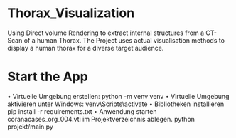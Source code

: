 # Thorax_Visualization
Using Direct volume Rendering to extract internal structures from a CT-Scan of a human Thorax. The Project uses actual visualisation methods to display a human thorax for a diverse target audience.

# Start the App

• Virtuelle Umgebung erstellen:
python -m venv venv
• Virtuelle Umgebung aktivieren unter Windows:
venv\Scripts\activate
• Bibliotheken installieren
pip install -r requirements.txt
• Anwendung starten
coranacases_org_004.vti im Projektverzeichnis 
ablegen.
python projekt/main.py 
